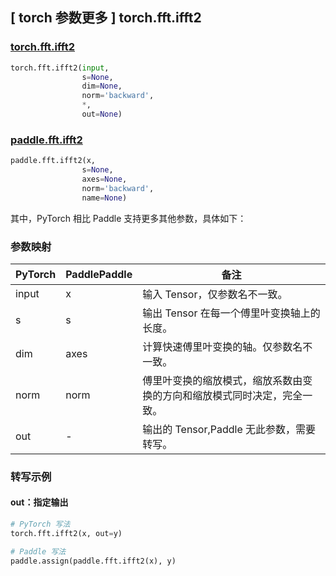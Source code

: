 ## [ torch 参数更多 ] torch.fft.ifft2

### [torch.fft.ifft2](https://pytorch.org/docs/stable/generated/torch.fft.ifft2.html?highlight=ifft2#torch.fft.ifft2)

```python
torch.fft.ifft2(input,
                s=None,
                dim=None,
                norm='backward',
                *,
                out=None)
```

### [paddle.fft.ifft2](https://www.paddlepaddle.org.cn/documentation/docs/zh/develop/api/paddle/fft/ifft2_cn.html)

```python
paddle.fft.ifft2(x,
                s=None,
                axes=None,
                norm='backward',
                name=None)
```

其中，PyTorch 相比 Paddle 支持更多其他参数，具体如下：
### 参数映射
| PyTorch       | PaddlePaddle | 备注                                                   |
| ------------- | ------------ | ------------------------------------------------------ |
| input         | x            |输入 Tensor，仅参数名不一致。                            |
| s             | s            |输出 Tensor 在每一个傅里叶变换轴上的长度。               |
| dim           | axes         |计算快速傅里叶变换的轴。仅参数名不一致。                  |
| norm           |norm          |傅里叶变换的缩放模式，缩放系数由变换的方向和缩放模式同时决定，完全一致。|
| out            | -            |输出的 Tensor,Paddle 无此参数，需要转写。  |

### 转写示例
#### out：指定输出
```python
# PyTorch 写法
torch.fft.ifft2(x, out=y)

# Paddle 写法
paddle.assign(paddle.fft.ifft2(x), y)
```
